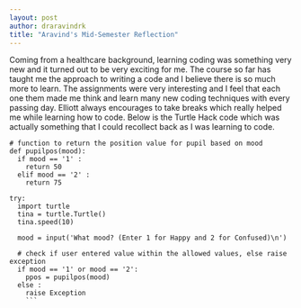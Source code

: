 ```yaml
---
layout: post
author: draravindrk
title: "Aravind's Mid-Semester Reflection"
---
```


Coming from a healthcare background, learning coding was something very new and it turned out to be very exciting for me.
The course so far has taught me the approach to writing a code and I believe there is so much more to learn.
The assignments were very interesting and I feel that each one them made me think and learn many new coding techniques with every passing day.
Elliott always encourages to take breaks which really helped me while learning how to code.
Below is the Turtle Hack code which was actually something that I could recollect back as I was learning to code.

```
# function to return the position value for pupil based on mood
def pupilpos(mood):
  if mood == '1' :
    return 50
  elif mood == '2' :
    return 75

try:
  import turtle
  tina = turtle.Turtle()
  tina.speed(10)

  mood = input('What mood? (Enter 1 for Happy and 2 for Confused)\n')
  
  # check if user entered value within the allowed values, else raise exception
  if mood == '1' or mood == '2':
    ppos = pupilpos(mood)
  else :
    raise Exception
    ```
    
